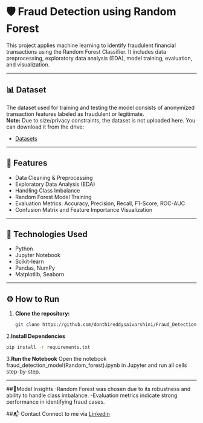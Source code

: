 # 🛡️ Fraud Detection using Random Forest

This project applies machine learning to identify fraudulent financial transactions using the Random Forest Classifier. It includes data preprocessing, exploratory data analysis (EDA), model training, evaluation, and visualization.

---
## 📊 Dataset

The dataset used for training and testing the model consists of anonymized transaction features labeled as fraudulent or legitimate.  
**Note:** Due to size/privacy constraints, the dataset is not uploaded here.
You can download it from the drive:
- [Datasets](https://drive.google.com/drive/folders/1w49__1jmXuPhkGtbvzCHmhQ5mbnddhqG)
---

## 🚀 Features

- Data Cleaning & Preprocessing
- Exploratory Data Analysis (EDA)
- Handling Class Imbalance
- Random Forest Model Training
- Evaluation Metrics: Accuracy, Precision, Recall, F1-Score, ROC-AUC
- Confusion Matrix and Feature Importance Visualization

---

## 🧠 Technologies Used

- Python
- Jupyter Notebook
- Scikit-learn
- Pandas, NumPy
- Matplotlib, Seaborn

---

## ⚙️ How to Run

1. **Clone the repository:**
   ```bash
   git clone https://github.com/donthireddysaivarshini/Fraud_Detection.git
   
2.**Install Dependencies**
```bash
pip install -r requirements.txt
```
3.**Run the Notebook**
Open the notebook fraud_detection_model(Random_forest).ipynb in Jupyter and run all cells step-by-step.

---

##📌Model Insights
-Random Forest was chosen due to its robustness and ability to handle class imbalance.
-Evaluation metrics indicate strong performance in identifying fraud cases.

##📬 Contact
Connect to me via [Linkedin](https://www.linkedin.com/in/saivarshini-donthireddy/)


